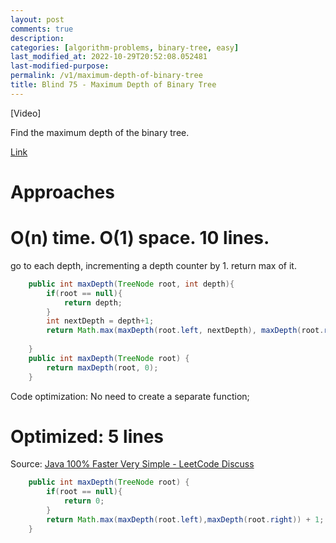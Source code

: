 ```yaml
---
layout: post
comments: true
description:
categories: [algorithm-problems, binary-tree, easy]
last_modified_at: 2022-10-29T20:52:08.052481
last-modified-purpose:
permalink: /v1/maximum-depth-of-binary-tree
title: Blind 75 - Maximum Depth of Binary Tree
---
```


[Video]

Find the maximum depth of the binary tree.

[Link](https://leetcode.com/problems/maximum-depth-of-binary-tree/)

# Approaches
# O(n) time. O(1) space. 10 lines.

go to each depth, incrementing a depth counter by 1. return max of it.

```java
    public int maxDepth(TreeNode root, int depth){
        if(root == null){
            return depth;
        }
        int nextDepth = depth+1;
        return Math.max(maxDepth(root.left, nextDepth), maxDepth(root.right,nextDepth));
        
    }
    public int maxDepth(TreeNode root) {
        return maxDepth(root, 0);
    }
```

Code optimization: No need to create a separate function;

# Optimized: 5 lines

Source: [Java 100% Faster Very Simple - LeetCode Discuss](https://leetcode.com/problems/maximum-depth-of-binary-tree/discuss/2803516/Java-100-Faster-Very-Simple)

```java
    public int maxDepth(TreeNode root) {
        if(root == null){
            return 0;
        }
        return Math.max(maxDepth(root.left),maxDepth(root.right)) + 1;
    }
```